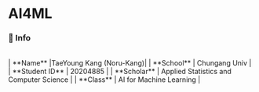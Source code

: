 # AI4ML   
### 🔎 Info
<br>
| **Name** |TaeYoung Kang (Noru-Kang)|
| **School** | Chungang Univ |
| **Student ID** | 20204885 |
| **Scholar** | Applied Statistics and Computer Science |
| **Class** | AI for Machine Learning |
<br>
